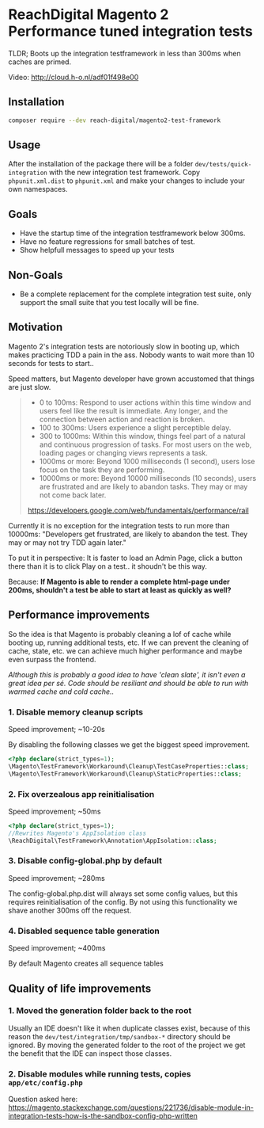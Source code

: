 # ReachDigital Magento 2 Performance tuned integration tests

TLDR; Boots up the integration testframework in less than 300ms when caches are primed.

Video: http://cloud.h-o.nl/adf01f498e00

## Installation

```bash
composer require --dev reach-digital/magento2-test-framework
```

## Usage

After the installation of the package there will be a folder `dev/tests/quick-integration` with the new integration
test framework. Copy `phpunit.xml.dist` to `phpunit.xml` and make your changes to include your own namespaces.

## Goals
- Have the startup time of the integration testframework below 300ms.
- Have no feature regressions for small batches of test.
- Show helpfull messages to speed up your tests

## Non-Goals
- Be a complete replacement for the complete integration test suite, only support the small suite that you test locally
will be fine.

## Motivation

Magento 2's integration tests are notoriously slow in booting up, which makes practicing TDD a pain in the ass. Nobody
wants to wait more than 10 seconds for tests to start..

Speed matters, but Magento developer have grown accustomed that things are just slow.

> - 0 to 100ms:	Respond to user actions within this time window and users feel like the result is immediate. Any longer, and the connection between action and reaction is broken.
> - 100 to 300ms: Users experience a slight perceptible delay.
> - 300 to 1000ms: Within this window, things feel part of a natural and continuous progression of tasks. For most users on the web, loading pages or changing views represents a task.
> - 1000ms or more: Beyond 1000 milliseconds (1 second), users lose focus on the task they are performing.
> - 10000ms or more: Beyond 10000 milliseconds (10 seconds), users are frustrated and are likely to abandon tasks. They may or may not come back later.
>
> https://developers.google.com/web/fundamentals/performance/rail

Currently it is no exception for the integration tests to run more than 10000ms: "Developers get
frustrated, are likely to abandon the test. They may or may not try TDD again later."

To put it in perspective: It is faster to load an Admin Page, click a button there than it is to click Play on a test..
it shoudn't be this way.

Because: **If Magento is able to render a complete html-page under 200ms, shouldn't a test be able to start at least as quickly as well?**

## Performance improvements

So the idea is that Magento is probably cleaning a lof of cache while booting up, running additional tests, etc. If we
can prevent the cleaning of cache, state, etc. we can achieve much higher performance and maybe even surpass the
frontend.

_Although this is probably a good idea to have 'clean slate', it isn't even a great idea per sé. Code should be
resiliant and should be able to run with warmed cache and cold cache.._

### 1. Disable memory cleanup scripts

Speed improvement; ~10-20s

By disabling the following classes we get the biggest speed improvement.

```php
<?php declare(strict_types=1);
\Magento\TestFramework\Workaround\Cleanup\TestCaseProperties::class;
\Magento\TestFramework\Workaround\Cleanup\StaticProperties::class;
```

### 2. Fix overzealous app reinitialisation

Speed improvement; ~50ms

```php
<?php declare(strict_types=1);
//Rewrites Magento's AppIsolation class
\ReachDigital\TestFramework\Annotation\AppIsolation::class;
```

### 3. Disable config-global.php by default

Speed improvement; ~280ms

The config-global.php.dist will always set some config values, but this requires reinitialisation of the config. By
not using this functionality we shave another 300ms off the request.

### 4. Disabled sequence table generation

Speed improvement; ~400ms

By default Magento creates all sequence tables

## Quality of life improvements

### 1. Moved the generation folder back to the root

Usually an IDE doesn't like it when duplicate classes exist, because of this reason the
`dev/test/integration/tmp/sandbox-*` directory should be ignored. By moving the generated folder to the root of the
project we get the benefit that the IDE can inspect those classes.

### 2. Disable modules while running tests, copies `app/etc/config.php`

Question asked here: https://magento.stackexchange.com/questions/221736/disable-module-in-integration-tests-how-is-the-sandbox-config-php-written
